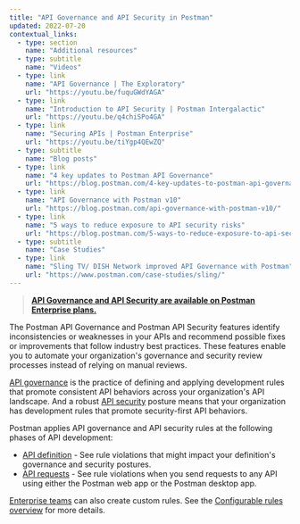 ```yaml
---
title: "API Governance and API Security in Postman"
updated: 2022-07-20
contextual_links:
  - type: section
    name: "Additional resources"
  - type: subtitle
    name: "Videos"
  - type: link
    name: "API Governance | The Exploratory"
    url: "https://youtu.be/fuquGWdYAGA"
  - type: link
    name: "Introduction to API Security | Postman Intergalactic"
    url: "https://youtu.be/q4chiSPo4GA"
  - type: link
    name: "Securing APIs | Postman Enterprise"
    url: "https://youtu.be/tiYgp4QEwZQ"
  - type: subtitle
    name: "Blog posts"
  - type: link
    name: "4 key updates to Postman API Governance"
    url: "https://blog.postman.com/4-key-updates-to-postman-api-governance/"
  - type: link
    name: "API Governance with Postman v10"
    url: "https://blog.postman.com/api-governance-with-postman-v10/"
  - type: link
    name: "5 ways to reduce exposure to API security risks"
    url: "https://blog.postman.com/5-ways-to-reduce-exposure-to-api-security-risks/"
  - type: subtitle
    name: "Case Studies"
  - type: link
    name: "Sling TV/ DISH Network improved API Governance with Postman"
    url: "https://www.postman.com/case-studies/sling/"
---
```


> **[API Governance and API Security are available on Postman Enterprise plans.](https://www.postman.com/pricing)**

The Postman API Governance and Postman API Security features identify inconsistencies or weaknesses in your APIs and recommend possible fixes or improvements that follow industry best practices. These features enable you to automate your organization's governance and security review processes instead of relying on manual reviews.

[API governance](https://www.postman.com/api-platform/api-governance/) is the practice of defining and applying development rules that promote consistent API behaviors across your organization's API landscape. And a robust [API security](https://www.postman.com/api-platform/api-security/) posture means that your organization has development rules that promote security-first API behaviors.

Postman applies API governance and API security rules at the following phases of API development:

* [API definition](/docs/api-governance/api-definition/api-definition-warnings/) - See rule violations that might impact your definition's governance and security postures.
* [API requests](/docs/api-governance/api-testing/api-testing-warnings/) - See rule violations when you send requests to any API using either the Postman web app or the Postman desktop app.

[Enterprise teams](https://www.postman.com/pricing/) can also create custom rules. See the [Configurable rules overview](/docs/api-governance/configurable-rules/configurable-rules-overview/) for more details.
